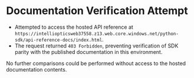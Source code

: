 # Documentation Verification Attempt

- Attempted to access the hosted API reference at `https://intelliopticsweb37558.z13.web.core.windows.net/python-sdk/api-reference-docs/index.html`.
- The request returned `403 Forbidden`, preventing verification of SDK parity with the published documentation in this environment.

No further comparisons could be performed without access to the hosted documentation contents.
